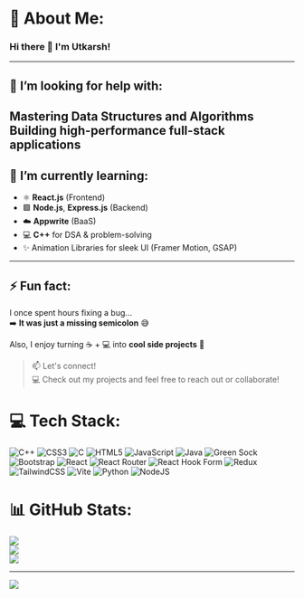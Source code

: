 # 💫 About Me:
### Hi there 👋 I'm Utkarsh!
---

## 🤝 I’m looking for help with:
**Mastering Data Structures and Algorithms**  
**Building high-performance full-stack applications**  
---

## 🌱 I’m currently learning:
- ⚛ **React.js** (Frontend)
- 🟩 **Node.js**, **Express.js** (Backend)
- ☁️ **Appwrite** (BaaS)
- 💻 **C++** for DSA & problem-solving
- ✨ Animation Libraries for sleek UI (Framer Motion, GSAP)
---

## ⚡ Fun fact:
I once spent hours fixing a bug...  
➡️ **It was just a missing semicolon** 😅

Also, I enjoy turning ☕ + 💻 into **cool side projects** 🚀

> 📫 Let's connect!  
> 💻 Check out my projects and feel free to reach out or collaborate!

# 💻 Tech Stack:
![C++](https://img.shields.io/badge/c++-%2300599C.svg?style=for-the-badge&logo=c%2B%2B&logoColor=white) ![CSS3](https://img.shields.io/badge/css3-%231572B6.svg?style=for-the-badge&logo=css3&logoColor=white) ![C](https://img.shields.io/badge/c-%2300599C.svg?style=for-the-badge&logo=c&logoColor=white) ![HTML5](https://img.shields.io/badge/html5-%23E34F26.svg?style=for-the-badge&logo=html5&logoColor=white) ![JavaScript](https://img.shields.io/badge/javascript-%23323330.svg?style=for-the-badge&logo=javascript&logoColor=%23F7DF1E) ![Java](https://img.shields.io/badge/java-%23ED8B00.svg?style=for-the-badge&logo=openjdk&logoColor=white) ![Green Sock](https://img.shields.io/badge/green%20sock-88CE02?style=for-the-badge&logo=greensock&logoColor=white) ![Bootstrap](https://img.shields.io/badge/bootstrap-%238511FA.svg?style=for-the-badge&logo=bootstrap&logoColor=white) ![React](https://img.shields.io/badge/react-%2320232a.svg?style=for-the-badge&logo=react&logoColor=%2361DAFB) ![React Router](https://img.shields.io/badge/React_Router-CA4245?style=for-the-badge&logo=react-router&logoColor=white) ![React Hook Form](https://img.shields.io/badge/React%20Hook%20Form-%23EC5990.svg?style=for-the-badge&logo=reacthookform&logoColor=white) ![Redux](https://img.shields.io/badge/redux-%23593d88.svg?style=for-the-badge&logo=redux&logoColor=white) ![TailwindCSS](https://img.shields.io/badge/tailwindcss-%2338B2AC.svg?style=for-the-badge&logo=tailwind-css&logoColor=white) ![Vite](https://img.shields.io/badge/vite-%23646CFF.svg?style=for-the-badge&logo=vite&logoColor=white) ![Python](https://img.shields.io/badge/python-3670A0?style=for-the-badge&logo=python&logoColor=ffdd54) ![NodeJS](https://img.shields.io/badge/node.js-6DA55F?style=for-the-badge&logo=node.js&logoColor=white)
# 📊 GitHub Stats:
![](https://github-readme-stats.vercel.app/api?username=utkarsh0p&theme=dark&hide_border=false&include_all_commits=false&count_private=false)<br/>
![](https://nirzak-streak-stats.vercel.app/?user=utkarsh0p&theme=dark&hide_border=false)<br/>
![](https://github-readme-stats.vercel.app/api/top-langs/?username=utkarsh0p&theme=dark&hide_border=false&include_all_commits=false&count_private=false&layout=compact)

---
[![](https://visitcount.itsvg.in/api?id=utkarsh0p&icon=0&color=0)](https://visitcount.itsvg.in)
